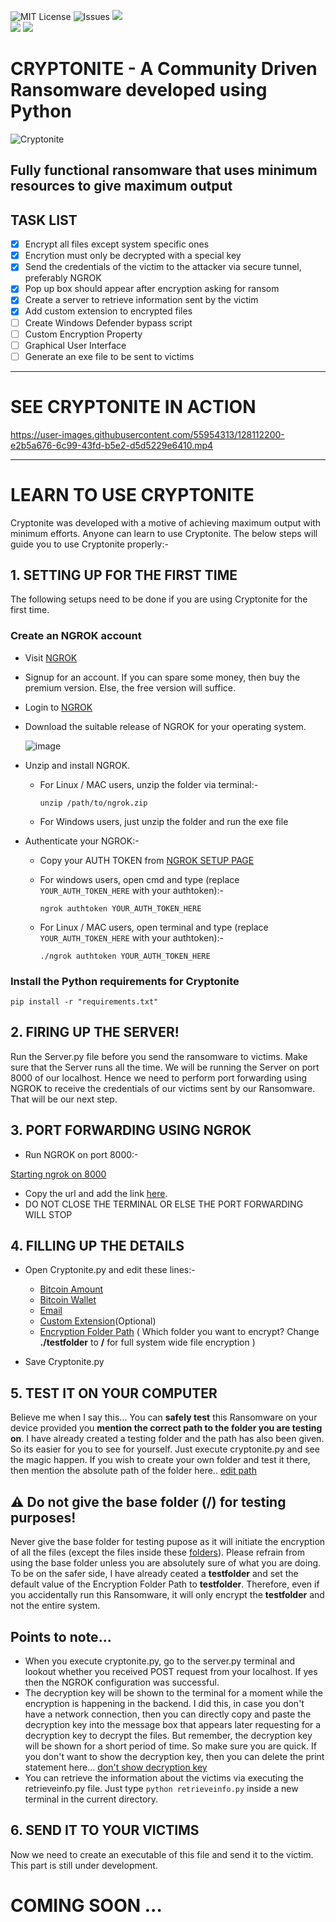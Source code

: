 ![MIT License](https://img.shields.io/github/license/CYBERDEVILZ/CRYPTONITE) ![Issues](https://img.shields.io/github/issues/CYBERDEVILZ/CRYPTONITE?color=cyan) ![](https://img.shields.io/github/languages/top/CYBERDEVILZ/CRYPTONITE)   
![](https://img.shields.io/github/forks/cyberdevilz/cryptonite?style=social) ![](https://img.shields.io/github/stars/CYBERDEVILZ/CRYPTONITE?style=social)

# CRYPTONITE - A Community Driven Ransomware developed using Python

![Cryptonite](https://user-images.githubusercontent.com/55954313/123502409-c500b480-d669-11eb-977b-4e9ac5c327fa.jpg)

## Fully functional ransomware that uses minimum resources to give maximum output

## TASK LIST
- [x] Encrypt all files except system specific ones
- [x] Encrytion must only be decrypted with a special key
- [x] Send the credentials of the victim to the attacker via secure tunnel, preferably NGROK
- [x] Pop up box should appear after encryption asking for ransom
- [x] Create a server to retrieve information sent by the victim
- [x] Add custom extension to encrypted files
- [ ] Create Windows Defender bypass script
- [ ] Custom Encryption Property
- [ ] Graphical User Interface
- [ ] Generate an exe file to be sent to victims

---
# SEE CRYPTONITE IN ACTION

https://user-images.githubusercontent.com/55954313/128112200-e2b5a676-6c99-43fd-b5e2-d5d5229e6410.mp4

---

# LEARN TO USE CRYPTONITE   
Cryptonite was developed with a motive of achieving maximum output with minimum efforts. Anyone can learn to use Cryptonite. The below steps will guide you to use Cryptonite properly:-

## 1. SETTING UP FOR THE FIRST TIME

The following setups need to be done if you are using Cryptonite for the first time.

### Create an NGROK account

* Visit [NGROK](https://ngrok.com/)
* Signup for an account. If you can spare some money, then buy the premium version. Else, the free version will suffice.
* Login to [NGROK](https://dashboard.ngrok.com/login)
* Download the suitable release of NGROK for your operating system.

     ![image](https://user-images.githubusercontent.com/55954313/124344516-533be400-dbf0-11eb-9d8f-ff745a510e3e.png)

* Unzip and install NGROK.
  * For Linux / MAC users, unzip the folder via terminal:-   
  
        unzip /path/to/ngrok.zip
  * For Windows users, just unzip the folder and run the exe file   
* Authenticate your NGROK:-   
  * Copy your AUTH TOKEN from [NGROK SETUP PAGE](https://dashboard.ngrok.com/get-started/your-authtoken)
  * For windows users, open cmd and type (replace `YOUR_AUTH_TOKEN_HERE` with your authtoken):-   
     
        ngrok authtoken YOUR_AUTH_TOKEN_HERE
  * For Linux / MAC users, open terminal and type (replace `YOUR_AUTH_TOKEN_HERE` with your authtoken):-   
     
        ./ngrok authtoken YOUR_AUTH_TOKEN_HERE

### Install the Python requirements for Cryptonite

    pip install -r "requirements.txt"  

## 2. FIRING UP THE SERVER!
Run the Server.py file before you send the ransomware to victims. Make sure that the Server runs all the time.
We will be running the Server on port 8000 of our localhost. Hence we need to perform port forwarding using NGROK to receive the credentials of our victims sent by our Ransomware. That will be our next step.

## 3. PORT FORWARDING USING NGROK

* Run NGROK on port 8000:-   
     

[Starting ngrok on 8000](https://user-images.githubusercontent.com/55954313/124347475-a6b72d80-dc02-11eb-9d85-d8e5d0a79f08.mp4)


* Copy the url and add the link [here](https://github.com/CYBERDEVILZ/Cryptonite/blob/190b55fee5e767af86b789b19e1a2ea47a6acaca/Cryptonite.py#L23). 
* DO NOT CLOSE THE TERMINAL OR ELSE THE PORT FORWARDING WILL STOP

## 4. FILLING UP THE DETAILS

* Open Cryptonite.py and edit these lines:-   
  * [Bitcoin Amount](https://github.com/CYBERDEVILZ/Cryptonite/blob/190b55fee5e767af86b789b19e1a2ea47a6acaca/Cryptonite.py#L24)
  * [Bitcoin Wallet](https://github.com/CYBERDEVILZ/Cryptonite/blob/190b55fee5e767af86b789b19e1a2ea47a6acaca/Cryptonite.py#L25)
  * [Email](https://github.com/CYBERDEVILZ/Cryptonite/blob/190b55fee5e767af86b789b19e1a2ea47a6acaca/Cryptonite.py#L26)
  * [Custom Extension](https://github.com/CYBERDEVILZ/Cryptonite/blob/190b55fee5e767af86b789b19e1a2ea47a6acaca/Cryptonite.py#L27)(Optional)
  * [Encryption Folder Path](https://github.com/CYBERDEVILZ/Cryptonite/blob/0e835b6875c1a1f53c724f941c63564a2d93d6cd/Cryptonite.py#L94) ( Which folder you want to encrypt? Change **./testfolder** to **/** for full system wide file encryption )
  
* Save Cryptonite.py

## 5. TEST IT ON YOUR COMPUTER
        
Believe me when I say this... You can **safely test** this Ransomware on your device provided you **mention the correct path to the folder you are testing on**. I have already created a testing folder and the path has also been given. So its easier for you to see for yourself. Just execute cryptonite.py and see the magic happen. If you wish to create your own folder and test it there, then mention the absolute path of the folder here.. [edit path](https://github.com/CYBERDEVILZ/Cryptonite/blob/13d62a703129220144cdcd66627e309f7dfece31/Cryptonite.py#L94)
   
 ## ⚠️ Do not give the base folder (/) for testing purposes!
 Never give the base folder for testing pupose as it will initiate the encryption of all the files (except the files inside these [folders](https://github.com/CYBERDEVILZ/Cryptonite/blob/0e835b6875c1a1f53c724f941c63564a2d93d6cd/Cryptonite.py#L34)). Please refrain from using the base folder unless you are absolutely sure of what you are doing. To be on the safer side, I have already ceated a **testfolder** and set the default value of the Encryption Folder Path to **testfolder**. Therefore, even if you accidentally run this Ransomware, it will only encrypt the **testfolder** and not the entire system.   

## Points to note...

* When you execute cryptonite.py, go to the server.py terminal and lookout whether you received POST request from your localhost. If yes then the NGROK configuration was successful.   
* The decryption key will be shown to the terminal for a moment while the encryption is happening in the backend. I did this, in case you don't have a network connection, then you can directly copy and paste the decryption key into the message box that appears later requesting for a decryption key to decrypt the files. But remember, the decryption key will be shown for a short period of time. So make sure you are quick. If you don't want to show the decryption key, then you can delete the print statement here... [don't show decryption key](https://github.com/CYBERDEVILZ/Cryptonite/blob/190b55fee5e767af86b789b19e1a2ea47a6acaca/Cryptonite.py#L18)
* You can retrieve the information about the victims via executing the retrieveinfo.py file. Just type ```python retrieveinfo.py``` inside a new terminal in the current directory.

## 6. SEND IT TO YOUR VICTIMS
Now we need to create an executable of this file and send it to the victim. This part is still under development.

# COMING SOON ... 
